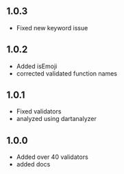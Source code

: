 ## 1.0.3

* Fixed new keyword issue

## 1.0.2

* Added isEmoji
* corrected validated function names

## 1.0.1

* Fixed validators
* analyzed using dartanalyzer

## 1.0.0

* Added over 40 validators
* added docs